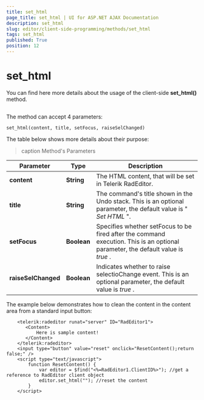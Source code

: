 ```yaml
---
title: set_html
page_title: set_html | UI for ASP.NET AJAX Documentation
description: set_html
slug: editor/client-side-programming/methods/set_html
tags: set_html
published: True
position: 12
---
```


# set_html



You can find here more details about the usage of the client-side __set_html()__ method.

## 

The method can accept 4 parameters:

`set_html(content, title, setFocus, raiseSelChanged)`

The table below shows more details about their purpose:


>caption Method's Parameters

| Parameter | Type | Description |
| ------ | ------ | ------ |
| __content__ | __String__ |The HTML content, that will be set in Telerik RadEditor.|
| __title__ | __String__ |The command's title shown in the Undo stack. This is an optional parameter, the default value is " *Set HTML* ".|
| __setFocus__ | __Boolean__ |Specifies whether setFocus to be fired after the command execution. This is an optional parameter, the default value is *true* .|
| __raiseSelChanged__ | __Boolean__ |Indicates whether to raise selectioChange event. This is an optional parameter, the default value is *true* .|

The example below demonstrates how to clean the content in the content area from a standard input button:

````ASPNET
	<telerik:radeditor runat="server" ID="RadEditor1">
	   <Content>
	       Here is sample content!
	   </Content>
	</telerik:radeditor>
	<input type="button" value="reset" onclick="ResetContent();return false;" />
	<script type="text/javascript">
		function ResetContent() {
			var editor = $find("<%=RadEditor1.ClientID%>"); //get a reference to RadEditor client object
			editor.set_html(""); //reset the content
		}
	</script> 
````


